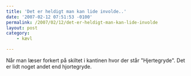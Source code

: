 ```yaml
---
title: 'Det er heldigt man kan lide involde..'
date: '2007-02-12 07:51:53 -0100'
permalink: /2007/02/12/det-er-heldigt-man-kan-lide-involde
layout: post
category:
    - kævl

---
```

Når man læser forkert på skiltet i kantinen hvor der står "Hjertegryde". Det er lidt noget andet end hjortegryde.
